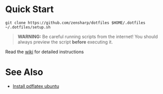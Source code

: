 # Quick Start

```
git clone https://github.com/zensharp/dotfiles $HOME/.dotfiles
~/.dotfiles/setup.sh
```

> **WARNING:** Be careful running scripts from the internet! You should always preview the script **before** executing it.

Read the [wiki](https://github.com/zensharp/dotfiles/wiki) for detailed instructions

# See Also
* [Install pdflatex ubuntu](https://gist.github.com/rain1024/98dd5e2c6c8c28f9ea9d)

